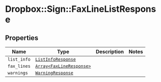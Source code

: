 # Dropbox::Sign::FaxLineListResponse



## Properties

| Name | Type | Description | Notes |
| ---- | ---- | ----------- | ----- |
| `list_info` | [```ListInfoResponse```](ListInfoResponse.md) |    |  |
| `fax_lines` | [```Array<FaxLineResponse>```](FaxLineResponse.md) |    |  |
| `warnings` | [```WarningResponse```](WarningResponse.md) |    |  |

